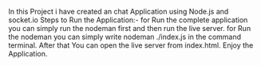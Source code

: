 In this Project i have created an chat Application using Node.js and socket.io
Steps to Run the Application:-
for Run the complete application you can simply run the nodeman first and then run the live server.
for Run the nodeman you can simply write nodeman ./index.js in the command terminal.
After that You can open the live server from index.html.
Enjoy the Application.
